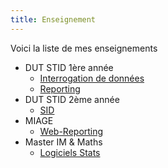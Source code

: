 ```yaml
---
title: Enseignement
---
```


Voici la liste de mes enseignements 

- DUT STID 1ère année
   - [Interrogation de données](interrogation-donnees.html)
   - [Reporting](reporting.html)
- DUT STID 2ème année
   - [SID](sid.html)
- MIAGE
	- [Web-Reporting](webreporting.html)
- Master IM & Maths
	- [Logiciels Stats](logiciels-stats.html)